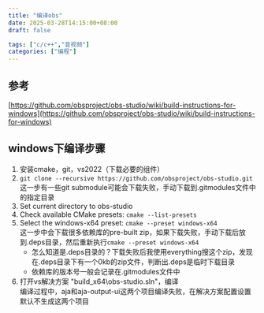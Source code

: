 ```yaml
---
title: "编译obs"
date: 2025-03-28T14:15:00+08:00
draft: false

tags: ["c/c++","音视频"]
categories: ["编程"]
---
```


## 参考

[https://github.com/obsproject/obs-studio/wiki/build-instructions-for-windows](https://github.com/obsproject/obs-studio/wiki/build-instructions-for-windows)

## windows下编译步骤

1. 安装cmake，git，vs2022（下载必要的组件）
1. `git clone --recursive https://github.com/obsproject/obs-studio.git`  
这一步有一些git submodule可能会下载失败，手动下载到.gitmodules文件中的指定目录
2. Set current directory to obs-studio
3. Check available CMake presets: `cmake --list-presets`
4. Select the windows-x64 preset: `cmake --preset windows-x64`  
这一步中会下载很多依赖库的pre-built zip，如果下载失败，手动下载后放到.deps目录，然后重新执行`cmake --preset windows-x64`
    - 怎么知道是.deps目录的？下载失败后我使用everything搜这个zip，发现在.deps目录下有一个0kb的zip文件，判断出.deps是临时下载目录
    - 依赖库的版本号一般会记录在.gitmodules文件中
5. 打开vs解决方案 "build_x64\obs-studio.sln"，编译  
编译过程中，aja和aja-output-ui这两个项目编译失败，在解决方案配置设置默认不生成这两个项目


